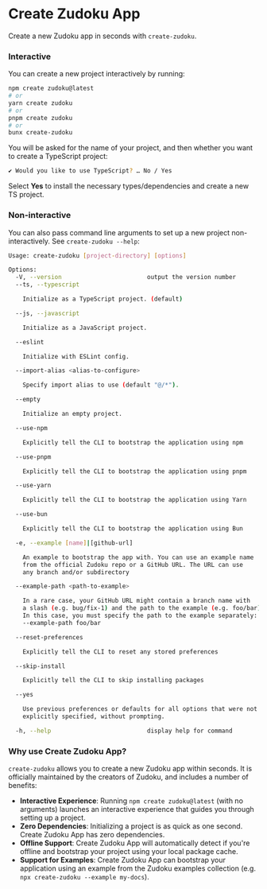 # Create Zudoku App

Create a new Zudoku app in seconds with `create-zudoku`.

### Interactive

You can create a new project interactively by running:

```bash
npm create zudoku@latest
# or
yarn create zudoku
# or
pnpm create zudoku
# or
bunx create-zudoku
```

You will be asked for the name of your project, and then whether you want to create a TypeScript
project:

```bash
✔ Would you like to use TypeScript? … No / Yes
```

Select **Yes** to install the necessary types/dependencies and create a new TS project.

### Non-interactive

You can also pass command line arguments to set up a new project non-interactively. See
`create-zudoku --help`:

```bash
Usage: create-zudoku [project-directory] [options]

Options:
  -V, --version                        output the version number
  --ts, --typescript

    Initialize as a TypeScript project. (default)

  --js, --javascript

    Initialize as a JavaScript project.

  --eslint

    Initialize with ESLint config.

  --import-alias <alias-to-configure>

    Specify import alias to use (default "@/*").

  --empty

    Initialize an empty project.

  --use-npm

    Explicitly tell the CLI to bootstrap the application using npm

  --use-pnpm

    Explicitly tell the CLI to bootstrap the application using pnpm

  --use-yarn

    Explicitly tell the CLI to bootstrap the application using Yarn

  --use-bun

    Explicitly tell the CLI to bootstrap the application using Bun

  -e, --example [name]|[github-url]

    An example to bootstrap the app with. You can use an example name
    from the official Zudoku repo or a GitHub URL. The URL can use
    any branch and/or subdirectory

  --example-path <path-to-example>

    In a rare case, your GitHub URL might contain a branch name with
    a slash (e.g. bug/fix-1) and the path to the example (e.g. foo/bar).
    In this case, you must specify the path to the example separately:
    --example-path foo/bar

  --reset-preferences

    Explicitly tell the CLI to reset any stored preferences

  --skip-install

    Explicitly tell the CLI to skip installing packages

  --yes

    Use previous preferences or defaults for all options that were not
    explicitly specified, without prompting.

  -h, --help                           display help for command
```

### Why use Create Zudoku App?

`create-zudoku` allows you to create a new Zudoku app within seconds. It is officially maintained by
the creators of Zudoku, and includes a number of benefits:

- **Interactive Experience**: Running `npm create zudoku@latest` (with no arguments) launches an
  interactive experience that guides you through setting up a project.
- **Zero Dependencies**: Initializing a project is as quick as one second. Create Zudoku App has
  zero dependencies.
- **Offline Support**: Create Zudoku App will automatically detect if you're offline and bootstrap
  your project using your local package cache.
- **Support for Examples**: Create Zudoku App can bootstrap your application using an example from
  the Zudoku examples collection (e.g. `npx create-zudoku --example my-docs`).
